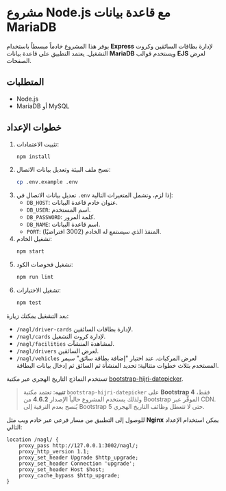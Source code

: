 # مشروع Node.js مع قاعدة بيانات MariaDB

يوفر هذا المشروع خادماً مبسطاً باستخدام **Express** لإدارة بطاقات السائقين وكروت التشغيل. يعتمد التطبيق على قاعدة بيانات **MariaDB** ويستخدم قوالب **EJS** لعرض الصفحات.

## المتطلبات

- Node.js
- MariaDB أو MySQL

## خطوات الإعداد

1. تثبيت الاعتمادات:
   ```bash
   npm install
   ```
2. نسخ ملف البيئة وتعديل بيانات الاتصال:
   ```bash
   cp .env.example .env
   ```
3. تعديل بيانات الاتصال في `.env` إذا لزم، وتشمل المتغيرات التالية:
   - `DB_HOST`: عنوان خادم قاعدة البيانات.
   - `DB_USER`: اسم المستخدم.
   - `DB_PASSWORD`: كلمة المرور.
   - `DB_NAME`: اسم قاعدة البيانات.
   - `PORT`: المنفذ الذي سيستمع له الخادم (3002 افتراضيًا).
5. تشغيل الخادم:
   ```bash
   npm start
   ```
6. تشغيل فحوصات الكود:
   ```bash
   npm run lint
   ```
7. تشغيل الاختبارات:
   ```bash
   npm test
   ```

بعد التشغيل يمكنك زيارة:
- `/nagl/driver-cards` لإدارة بطاقات السائقين.
- `/nagl/cards` لإدارة كروت التشغيل.
- `/nagl/facilities` لمشاهدة المنشآت.
- `/nagl/drivers` لعرض السائقين.
- `/nagl/vehicles` لعرض المركبات.
عند اختيار "إضافة بطاقة سائق" سيمر المستخدم بثلاث خطوات متتالية: تحديد المنشأة ثم السائق ثم إدخال بيانات البطاقة.

تستخدم النماذج التاريخ الهجري عبر مكتبة [bootstrap-hijri-datepicker](https://github.com/balbarak/bootstrap-hijri-datepicker.git).

> **تنبيه**: تعتمد مكتبة `bootstrap-hijri-datepicker` على **Bootstrap 4** فقط، ولذلك يستخدم المشروع حالياً الإصدار **4.6.2** من Bootstrap الموفَّر عبر CDN. يُنصح بعدم الترقية إلى Bootstrap 5 حتى لا تتعطل وظائف التاريخ الهجري.

للوصول إلى التطبيق من مسار فرعي عبر خادم ويب مثل **Nginx** يمكن استخدام الإعداد التالي:

```nginx
location /nagl/ {
    proxy_pass http://127.0.0.1:3002/nagl/;
    proxy_http_version 1.1;
    proxy_set_header Upgrade $http_upgrade;
    proxy_set_header Connection 'upgrade';
    proxy_set_header Host $host;
    proxy_cache_bypass $http_upgrade;
}
```
